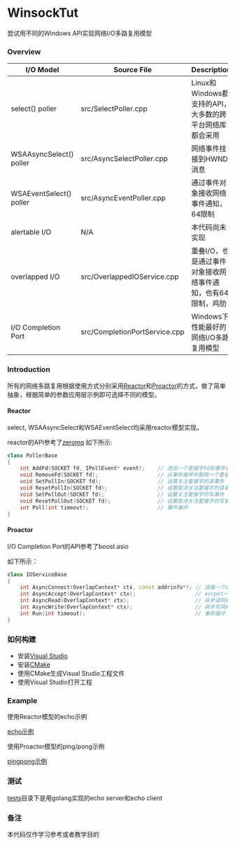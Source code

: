 # WinsockTut

尝试用不同的Windows API实现网络I/O多路复用模型
    

### Overview

I/O Model                |  Source File                   | Description
------------------------ |--------------------------------|---------------------------------------------------------
select() poller          |  src/SelectPoller.cpp          | Linux和Windows都支持的API，大多数的跨平台网络库都会采用
WSAAsyncSelect() poller  |  src/AsyncSelectPoller.cpp     | 网络事件挂接到HWND消息
WSAEventSelect() poller  |  src/AsyncEventPoller.cpp      | 通过事件对象接收网络事件通知，64限制
alertable I/O            |  N/A                           | 本代码尚未实现
overlapped I/O           |  src/OverlappedIOService.cpp   | 重叠I/O，也是通过事件对象接收网络事件通知，也有64限制，鸡肋
I/O Completion Port      |  src/CompletionPortService.cpp | Windows下性能最好的网络I/O多路复用模型


### Introduction

所有的网络多路复用根据使用方式分别采用[Reactor](https://en.wikipedia.org/wiki/Reactor_pattern)和[Proactor](https://en.wikipedia.org/wiki/Proactor_pattern)的方式，做了简单抽象，根据简单的参数应用层示例即可选择不同的模型。


#### Reactor

select, WSAAsyncSelect和WSAEventSelect均采用reactor模型实现。

reactor的API参考了[zeromq](https://github.com/zeromq/zeromq4-1/blob/master/src/select.hpp)
如下所示:

```Cpp
class PollerBase 
{
    int AddFd(SOCKET fd, IPollEvent* event);    // 添加一个套接字fd到事件循环
    void RemoveFd(SOCKET fd);                   // 从事件循环中删除一个套接字fd
    void SetPollIn(SOCKET fd);                  // 设置关注套接字的读事件
    void ResetPollIn(SOCKET fd);                // 设置取消关注套接字的读事件
    void SetPollOut(SOCKET fd);                 // 设置关注套接字的写事件
    void ResetPollOut(SOCKET fd);               // 设置取消关注套接字的写事件
    int Poll(int timeout);                      // 事件循环
}
```

#### Proactor

I/O Completion Port的API参考了boost.asio

如下所示：

```Cpp
class IOServiceBase
{
    int AsyncConnect(OverlapContext* ctx, const addrinfo*); // 连接一个addrinfo指定的地址， ctx中指定回调
    int AsyncAccept(OverlapContext* ctx);                   // accpet一个新套接字fd， ctx中指定回调
    int AsyncRead(OverlapContext* ctx);                     // 异步读网络数据， ctx中指定回调
    int AsyncWrite(OverlapContext* ctx);                    // 异步写网络数据， ctx中指定回调
    int Run(int timeout);                                   // 事件循环
}
```

### 如何构建

* 安装[Visual Studio](https://visualstudio.microsoft.com)
* 安装[CMake](https://cmake.org/download/)
* 使用CMake生成Visual Studio工程文件
* 使用Visual Studio打开工程


### Example 

使用Reactor模型的echo示例

[echo示例](https://github.com/ichenq/WinsockTut/tree/master/examples/echo)

使用Proactor模型的ping/pong示例

[pingpong示例](https://github.com/ichenq/WinsockTut/tree/master/examples/pingpong)


### 测试
[tests](https://github.com/ichenq/WinsockTut/tree/master/tests)目录下是用golang实现的echo server和echo client



### 备注

本代码仅作学习参考或者教学目的
